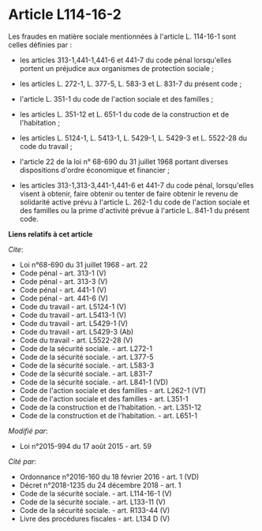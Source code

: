 # Article L114-16-2

Les fraudes en matière sociale mentionnées à l'article L. 114-16-1 sont celles définies par :

- les articles 313-1,441-1,441-6 et 441-7 du code pénal lorsqu'elles portent un préjudice aux organismes de protection
sociale ;

- les articles L. 272-1, L. 377-5, L. 583-3 et L. 831-7 du présent code ;

- l'article L. 351-1 du code de l'action sociale et des familles ;

- les articles L. 351-12 et L. 651-1 du code de la construction et de l'habitation ;

- les articles L. 5124-1, L. 5413-1, L. 5429-1, L. 5429-3 et L. 5522-28 du code du travail ;

- l'article 22 de la loi n° 68-690 du 31 juillet 1968 portant diverses dispositions d'ordre économique et financier ;

- les articles 313-1,313-3,441-1,441-6 et 441-7 du code pénal, lorsqu'elles visent à obtenir, faire obtenir ou tenter de
faire obtenir le revenu de solidarité active prévu à l'article L. 262-1 du code de l'action sociale et des familles ou la
prime d'activité prévue à l'article L. 841-1 du présent code.

**Liens relatifs à cet article**

_Cite_:

  - Loi n°68-690 du 31 juillet 1968 - art. 22
  - Code pénal - art. 313-1 (V)
  - Code pénal - art. 313-3 (V)
  - Code pénal - art. 441-1 (V)
  - Code pénal - art. 441-6 (V)
  - Code du travail - art. L5124-1 (V)
  - Code du travail - art. L5413-1 (V)
  - Code du travail - art. L5429-1 (V)
  - Code du travail - art. L5429-3 (Ab)
  - Code du travail - art. L5522-28 (V)
  - Code de la sécurité sociale. - art. L272-1
  - Code de la sécurité sociale. - art. L377-5
  - Code de la sécurité sociale. - art. L583-3
  - Code de la sécurité sociale. - art. L831-7
  - Code de la sécurité sociale. - art. L841-1 (VD)
  - Code de l'action sociale et des familles - art. L262-1 (VT)
  - Code de l'action sociale et des familles - art. L351-1
  - Code de la construction et de l'habitation. - art. L351-12
  - Code de la construction et de l'habitation. - art. L651-1

_Modifié par_:

  - Loi n°2015-994 du 17 août 2015 - art. 59

_Cité par_:

  - Ordonnance n°2016-160 du 18 février 2016 - art. 1 (VD)
  - Décret n°2018-1235 du 24 décembre 2018 - art. 1
  - Code de la sécurité sociale. - art. L114-16-1 (V)
  - Code de la sécurité sociale. - art. L133-11 (V)
  - Code de la sécurité sociale. - art. R133-44 (V)
  - Livre des procédures fiscales - art. L134 D (V)
